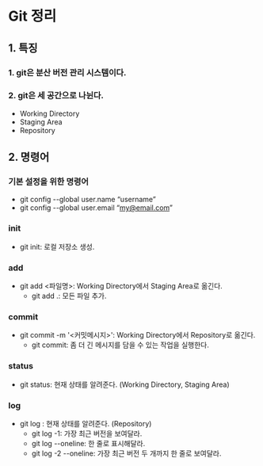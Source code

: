 # Git 정리

## 1.  특징

### 1. git은 분산 버전 관리 시스템이다. 

### 2. git은 세 공간으로 나뉜다.

- Working Directory
- Staging Area
- Repository



## 2. 명령어

### 기본 설정을 위한 명령어

- git config --global user.name “username”
- git config --global user.email “my@email.com”



### init

- git init: 로컬 저장소 생성.



### add

- git add <파일명>: Working Directory에서 Staging Area로 옮긴다.
  - git add .: 모든 파일 추가.



### commit

- git commit -m '<커밋메시지>': Working Directory에서 Repository로 옮긴다.
  - git commit: 좀 더 긴 메시지를 담을 수 있는 작업을 실행한다.

### status

- git status: 현재 상태를 알려준다. (Working Directory, Staging Area)



### log

- git log : 현재 상태를 알려준다. (Repository)
  - git log -1: 가장 최근 버전을 보여달라.
  - git log --oneline: 한 줄로 표시해달라.
  - git log -2 --oneline: 가장 최근 버전 두 개까지 한 줄로 보여달라.

